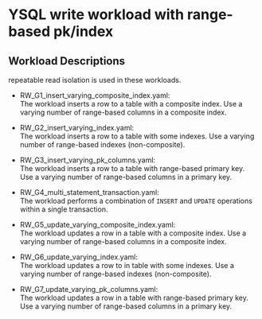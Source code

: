 # YSQL write workload with range-based pk/index

##  Workload Descriptions
repeatable read isolation is used in these workloads.
- RW_G1_insert_varying_composite_index.yaml:
  <br> The workload inserts a row to a table with a composite index. Use a varying number of range-based columns in a composite index.

- RW_G2_insert_varying_index.yaml:
  <br> The workload inserts a row to a table with some indexes. Use a varying number of range-based indexes (non-composite).

- RW_G3_insert_varying_pk_columns.yaml:
  <br> The workload inserts a row to a table with range-based primary key. Use a varying number of range-based columns in a primary key.

- RW_G4_multi_statement_transaction.yaml:
  <br> The workload performs a combination of `INSERT` and `UPDATE` operations within a single transaction.

- RW_G5_update_varying_composite_index.yaml:
  <br> The workload updates a row in a table with a composite index. Use a varying number of range-based columns in a composite index.

- RW_G6_update_varying_index.yaml:
  <br> The workload updates a row to in table with some indexes. Use a varying number of range-based indexes (non-composite).

- RW_G7_update_varying_pk_columns.yaml:
  <br> The workload updates a row in a table with range-based primary key. Use a varying number of range-based columns in a primary key.
